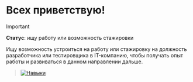 # Всех приветствую!

> [!IMPORTANT]
> __Статус__: ищу работу или возможность стажировки

Ищу возможность устроиться на работу или стажировку на должность разработчика или тестировщика в IT-компанию, чтобы получать опыт работы и развиваться в данном направлении дальше.

> [![Навыки](https://skillicons.dev/icons?i=cpp,java,py,idea,git,kafka,mongodb,vim,linux,mint,mysql,postgres,postman,bootstrap,vscode,js,php,html,css)](https://skillicons.dev)

<!--
**y4r1k-1337/y4r1k-1337** is a ✨ _special_ ✨ repository because its `README.md` (this file) appears on your GitHub profile.

Here are some ideas to get you started:

- 🔭 I’m currently working on ...
- 🌱 I’m currently learning ...
- 👯 I’m looking to collaborate on ...
- 🤔 I’m looking for help with ...
- 💬 Ask me about ...
- 📫 How to reach me: ...
- 😄 Pronouns: ...
- ⚡ Fun fact: ...
-->
